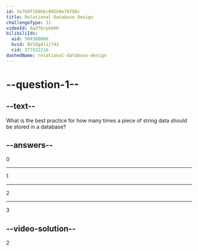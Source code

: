 ```yaml
---
id: 5e7b9f180b6c005b0e76f08c
title: Relational Database Design
challengeType: 11
videoId: AqdfbrpkbHk
bilibiliIds:
  aid: 504388066
  bvid: BV1Qg411j742
  cid: 377532216
dashedName: relational-database-design
---
```


# --question-1--

## --text--

What is the best practice for how many times a piece of string data should be stored in a database?

## --answers--

0

---

1

---

2

---

3

## --video-solution--

2

